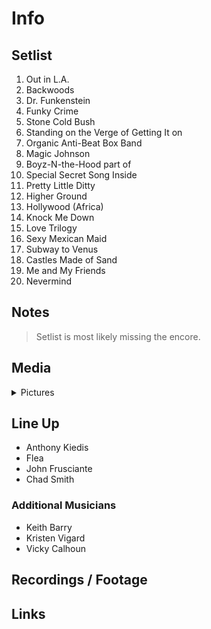 # Info

## Setlist

1. Out in L.A.
2. Backwoods
3. Dr. Funkenstein
4. Funky Crime
5. Stone Cold Bush
6. Standing on the Verge of Getting It on
7. Organic Anti-Beat Box Band
8. Magic Johnson
9. Boyz-N-the-Hood part of
10. Special Secret Song Inside
11. Pretty Little Ditty
12. Higher Ground
13. Hollywood (Africa)
14. Knock Me Down
15. Love Trilogy
16. Sexy Mexican Maid
17. Subway to Venus
18. Castles Made of Sand
19. Me and My Friends
20. Nevermind

## Notes

> Setlist is most likely missing the encore.

## Media 

<details>
  <summary>Pictures</summary>
  <!--<img alt="Setlist" title="Setlist" src="_.jpg" height="200" />
  <img alt="Flyer" title="Flyer" src="_.jpg" height="200" />
  <img alt="Clipper" title="Clipper" src="_.jpg" height="200" />
  <img alt="Ticket" title="Ticket" src="_.jpg" height="200" />
  -->
</details>

## Line Up

* Anthony Kiedis
* Flea
* John Frusciante
* Chad Smith

### Additional Musicians

* Keith Barry  
* Kristen Vigard  
* Vicky Calhoun

## Recordings / Footage

## Links